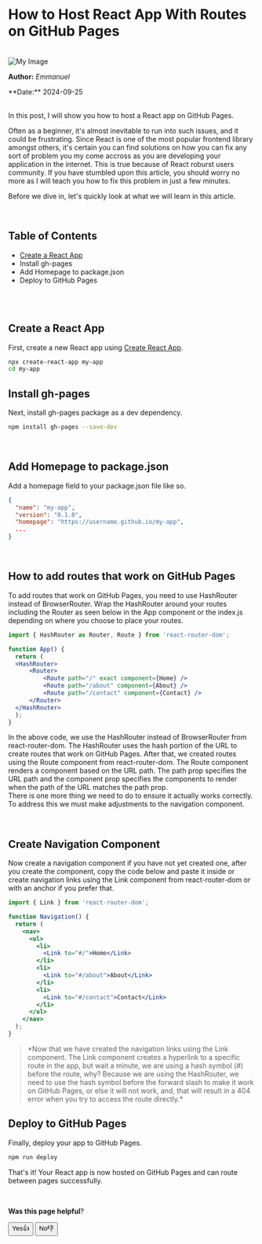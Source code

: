 
# How to Host React App With Routes on GitHub Pages

<br />

 <img src="../../assets/images/hero.avif" alt="My Image" />

**Author:** *Emmanuel*  

<div className="fs-5">**Date:**  2024-09-25</div>

<br />

In this post, I will show you how to host a React app on GitHub Pages.

Often as a beginner, it's almost inevitable to run into such issues, and it could be frustrating. Since React is one of the most popular frontend library amongst others, it's certain you can find solutions on how you can fix any sort of problem you my come accross as you are developing your application in the internet. This is true because of React roburst users community. If you have stumbled upon this article, you should worry no more as I will teach you how to fix this problem in just a few minutes.

Before we dive in, let's quickly look at what we will learn in this article.

<br />

## Table of Contents

- [Create a React App](https://react.dev/learn/start-a-new-react-project#nextjs-pages-router)
- Install gh-pages
- Add Homepage to package.json
- Deploy to GitHub Pages

<br />
<br />

## Create a React App

First, create a new React app using [Create React App](https://react.dev/learn/start-a-new-react-project#nextjs-pages-router).

```bash
npx create-react-app my-app
cd my-app
```

## Install gh-pages

Next, install gh-pages package as a dev dependency.

```bash
npm install gh-pages --save-dev
```

<br />

## Add Homepage to package.json

Add a homepage field to your package.json file like so.

```json
{
  "name": "my-app",
  "version": "0.1.0",
  "homepage": "https://username.github.io/my-app",
  ...
}
```
<br />

## How to add routes that work on GitHub Pages

To add routes that work on GitHub Pages, you need to use HashRouter instead of BrowserRouter.
Wrap the HashRouter around your routes including the Router as seen below in the App component or the index.js depending on where you choose to place your routes.  

```jsx
import { HashRouter as Router, Route } from 'react-router-dom';

function App() {
  return (
  <HashRouter>
      <Router>
          <Route path="/" exact component={Home} />
          <Route path="/about" component={About} />
          <Route path="/contact" component={Contact} />
      </Router>
  </HashRouter>
  );
}
```

In the above code, we use the HashRouter instead of BrowserRouter from react-router-dom. The HashRouter uses the hash portion of the URL to create routes that work on GitHub Pages. After that, we created routes using the Route component from react-router-dom. The Route component renders a component based on the URL path. The path prop specifies the URL path and the component prop specifies the components to render when the path of the URL matches the path prop. <br /> There is one more thing we need to do to ensure it actually works correctly. To address this we must make adjustments to the navigation component.

<br />

## Create Navigation Component

Now create a navigation component if you have not yet created one, after you create the component, copy the code below and paste it inside or create navigation links using the Link component from react-router-dom or with an anchor if you prefer that.

```jsx
import { Link } from 'react-router-dom';

function Navigation() {
  return (
    <nav>
      <ul>
        <li>
          <Link to="#/">Home</Link>
        </li>
        <li>
          <Link to="#/about">About</Link>
        </li>
        <li>
          <Link to="#/contact">Contact</Link>
        </li>
      </ul>
    </nav>
  );
}
```

<blockquote className="text-secondary fw-bold"> *Now that we have created the navigation links using the Link component. The Link component creates a hyperlink to a specific route in the app, but wait a minute, we are using a hash symbol (#) before the route, why? Because we are using the HashRouter, we need to use the hash symbol before the forward slash to make it work on GitHub Pages, or else it will not work, and, that will result in a 404 error when you try to access the route directly.*</blockquote>

## Deploy to GitHub Pages

Finally, deploy your app to GitHub Pages.

```bash
npm run deploy
```

That's it! Your React app is now hosted on GitHub Pages and can route between pages successfully.

<br />

 **Was this page helpful**?

<button className="border border-0">Yes👍</button>
<button className="border border-0"> No👎</button>

<br />
<br />
<br />
